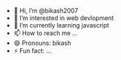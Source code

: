 - 👋 Hi, I’m @bikash2007
- 👀 I’m interested in web devlopment
- 🌱 I’m currently learning javascript
- 📫 How to reach me ...
- 😄 Pronouns: bikash
- ⚡ Fun fact: ...

<!---
bikash2007/bikash2007 is a ✨ special ✨ repository because its `README.md` (this file) appears on your GitHub profile.
You can click the Preview link to take a look at your changes.
--->
